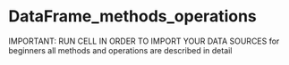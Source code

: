 # DataFrame_methods_operations
IMPORTANT: RUN CELL IN ORDER TO IMPORT YOUR DATA SOURCES
for beginners all methods and operations are described in detail 
